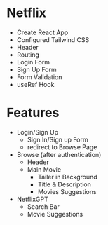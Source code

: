 # Netflix

- Create React App
- Configured Tailwind CSS
- Header
- Routing
- Login Form
- Sign Up Form
- Form Validation
- useRef Hook

# Features

- Login/Sign Up
  - Sign In/Sign up Form
  - redirect to Browse Page
- Browse (after authentication)
  - Header
  - Main Movie
    - Tailer in Background
    - Title & Description
    - Movies Suggestions
- NetflixGPT
  - Search Bar
  - Movie Suggestions

